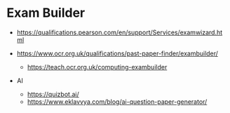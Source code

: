 Exam Builder
============


* https://qualifications.pearson.com/en/support/Services/examwizard.html
* https://www.ocr.org.uk/qualifications/past-paper-finder/exambuilder/
    * https://teach.ocr.org.uk/computing-exambuilder

* AI
    * https://quizbot.ai/
    * https://www.eklavvya.com/blog/ai-question-paper-generator/
